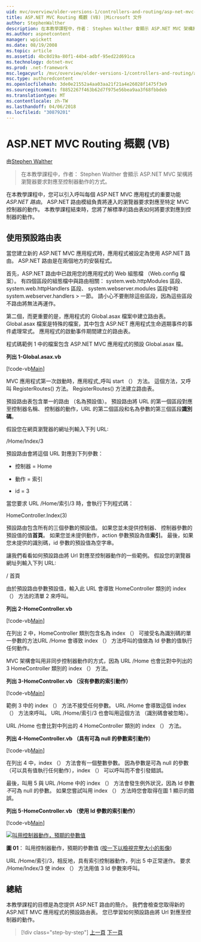 ```yaml
---
uid: mvc/overview/older-versions-1/controllers-and-routing/asp-net-mvc-routing-overview-vb
title: ASP.NET MVC Routing 概觀 (VB) |Microsoft 文件
author: StephenWalther
description: 在本教學課程中，作者： Stephen Walther 會顯示 ASP.NET MVC 架構將瀏覽器要求對應至控制器動作的方式。
ms.author: aspnetcontent
manager: wpickett
ms.date: 08/19/2008
ms.topic: article
ms.assetid: 4bc8d19a-80f1-44b4-adbf-95ed22d691ca
ms.technology: dotnet-mvc
ms.prod: .net-framework
msc.legacyurl: /mvc/overview/older-versions-1/controllers-and-routing/asp-net-mvc-routing-overview-vb
msc.type: authoredcontent
ms.openlocfilehash: 3de0e21552a4aa03aa21f21a4e26028f1475f3e9
ms.sourcegitcommit: f8852267f463b62d7f975e56bea9aa3f68fbbdeb
ms.translationtype: MT
ms.contentlocale: zh-TW
ms.lasthandoff: 04/06/2018
ms.locfileid: "30879201"
---
```

<a name="aspnet-mvc-routing-overview-vb"></a>ASP.NET MVC Routing 概觀 (VB)
====================
由[Stephen Walther](https://github.com/StephenWalther)

> 在本教學課程中，作者： Stephen Walther 會顯示 ASP.NET MVC 架構將瀏覽器要求對應至控制器動作的方式。


在本教學課程中，您可以引入呼叫每個 ASP.NET MVC 應用程式的重要功能*ASP.NET 路由*。 ASP.NET 路由模組負責將連入的瀏覽器要求對應至特定 MVC 控制器的動作。 本教學課程結束時，您將了解標準的路由表如何將要求對應到控制器的動作。

## <a name="using-the-default-route-table"></a>使用預設路由表

當您建立新的 ASP.NET MVC 應用程式時，應用程式被設定為使用 ASP.NET 路由。 ASP.NET 路由是在兩個地方的安裝程式。

首先，ASP.NET 路由中已啟用您的應用程式的 Web 組態檔 （Web.config 檔案）。 有四個區段的組態檔中與路由相關： system.web.httpModules 區段、 system.web.httpHandlers 區段、 system.webserver.modules 區段中和 system.webserver.handlers > 一節。 請小心不要刪除這些區段，因為這些區段不路由將無法再運作。

第二個，而更重要的是，應用程式的 Global.asax 檔案中建立路由表。 Global.asax 檔案是特殊的檔案，其中包含 ASP.NET 應用程式生命週期事件的事件處理常式。 應用程式的啟動事件期間建立的路由表。

程式碼範例 1 中的檔案包含 ASP.NET MVC 應用程式的預設 Global.asax 檔。

**列出 1-Global.asax.vb**

[!code-vb[Main](asp-net-mvc-routing-overview-vb/samples/sample1.vb)]

MVC 應用程式第一次啟動時，應用程式\_呼叫 start （） 方法。 這個方法，又呼叫 RegisterRoutes() 方法。 RegisterRoutes() 方法建立路由表。

預設路由表包含單一的路由 （名為預設值）。 預設路由將 URL 的第一個區段對應至控制器名稱、 控制器的動作，URL 的第二個區段和名為參數的第三個區段**識別碼**。

假設您在網頁瀏覽器的網址列輸入下列 URL:

/Home/Index/3

預設路由會將這個 URL 對應到下列參數：

- 控制器 = Home

- 動作 = 索引

- id = 3

當您要求 URL /Home/索引/3 時，會執行下列程式碼：

HomeController.Index(3)

預設路由包含所有的三個參數的預設值。 如果您並未提供控制器、 控制器參數的預設值的值**首頁**。 如果您並未提供動作，action 參數預設為值**索引**。 最後，如果您未提供的識別碼，id 參數的預設值為空字串。

讓我們看看如何預設路由將 Url 對應至控制器動作的一些範例。 假設您的瀏覽器網址列輸入下列 URL:

/ 首頁

由於預設路由參數預設值，輸入此 URL 會導致 HomeController 類別的 index （） 方法的清單 2 來呼叫。

**列出 2-HomeController.vb**

[!code-vb[Main](asp-net-mvc-routing-overview-vb/samples/sample2.vb)]

在列出 2 中，HomeController 類別包含名為 index （） 可接受名為識別碼的單一參數的方法URL /Home 會導致 index （） 方法呼叫的值做為 Id 參數的值執行任何動作。

MVC 架構會叫用非同步控制器動作的方式，因為 URL /Home 也會比對中列出的 3 HomeController 類別的 index （） 方法。

**列出 3-HomeController.vb （沒有參數的索引動作）**

[!code-vb[Main](asp-net-mvc-routing-overview-vb/samples/sample3.vb)]

範例 3 中的 index （） 方法不接受任何參數。 URL /Home 會導致這個 index （） 方法來呼叫。 URL /Home/索引/3 也會叫用這個方法 （識別碼會被忽略）。

URL /Home 也會比對中列出的 4 HomeController 類別的 index （） 方法。

**列出 4-HomeController.vb （具有可為 null 的參數索引動作）**

[!code-vb[Main](asp-net-mvc-routing-overview-vb/samples/sample4.vb)]

在列出 4 中，index （） 方法會有一個整數參數。 因為參數是可為 null 的參數 （可以具有值執行任何動作），index （） 可以呼叫而不會引發錯誤。

最後，叫用 5 與 URL /Home 中的 index （） 方法會發生例外狀況，因為 Id 參數*不*可為 null 的參數。 如果您嘗試叫用 index （） 方法時您會取得在圖 1 顯示的錯誤。

**列出 5-HomeController.vb （使用 Id 參數的索引動作）**

[!code-vb[Main](asp-net-mvc-routing-overview-vb/samples/sample5.vb)]


[![叫用控制器動作，預期的參數值](asp-net-mvc-routing-overview-vb/_static/image1.jpg)](asp-net-mvc-routing-overview-vb/_static/image1.png)

**圖 01**： 叫用控制器動作，預期的參數值 ([按一下以檢視完整大小的影像](asp-net-mvc-routing-overview-vb/_static/image2.png))


URL /Home/索引/3，相反地，具有索引控制器動作，列出 5 中正常運作。 要求 /Home/Index/3 使 index （） 方法用值 3 Id 參數來呼叫。

## <a name="summary"></a>總結

本教學課程的目標是為您提供 ASP.NET 路由的簡介。 我們會檢查您取得新的 ASP.NET MVC 應用程式的預設路由表。 您已學習如何預設路由將 Url 對應至控制器的動作。

> [!div class="step-by-step"]
> [上一頁](creating-an-action-cs.md)
> [下一頁](understanding-action-filters-vb.md)
